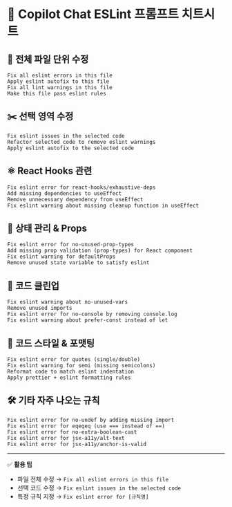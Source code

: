 # 📝 Copilot Chat ESLint 프롬프트 치트시트

## 🔧 전체 파일 단위 수정
```
Fix all eslint errors in this file
Apply eslint autofix to this file
Fix all lint warnings in this file
Make this file pass eslint rules
```

## ✂️ 선택 영역 수정
```
Fix eslint issues in the selected code
Refactor selected code to remove eslint warnings
Apply eslint autofix to the selected code
```

## ⚛️ React Hooks 관련
```
Fix eslint error for react-hooks/exhaustive-deps
Add missing dependencies to useEffect
Remove unnecessary dependency from useEffect
Fix eslint warning about missing cleanup function in useEffect
```

## 🔄 상태 관리 & Props
```
Fix eslint error for no-unused-prop-types
Add missing prop validation (prop-types) for React component
Fix eslint warning for defaultProps
Remove unused state variable to satisfy eslint
```

## 🧹 코드 클린업
```
Fix eslint warning about no-unused-vars
Remove unused imports
Fix eslint error for no-console by removing console.log
Fix eslint warning about prefer-const instead of let
```

## 🎨 코드 스타일 & 포맷팅
```
Fix eslint error for quotes (single/double)
Fix eslint warning for semi (missing semicolons)
Reformat code to match eslint indentation
Apply prettier + eslint formatting rules
```

## 🛠️ 기타 자주 나오는 규칙
```
Fix eslint error for no-undef by adding missing import
Fix eslint error for eqeqeq (use === instead of ==)
Fix eslint error for no-extra-boolean-cast
Fix eslint error for jsx-a11y/alt-text
Fix eslint error for jsx-a11y/anchor-is-valid
```

---

✅ **활용 팁**
- 파일 전체 수정 → `Fix all eslint errors in this file`  
- 선택 코드 수정 → `Fix eslint issues in the selected code`  
- 특정 규칙 지정 → `Fix eslint error for [규칙명]`  
